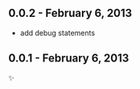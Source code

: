 
0.0.2 - February 6, 2013
------------------------
* add debug statements

0.0.1 - February 6, 2013
------------------------
:sparkles: